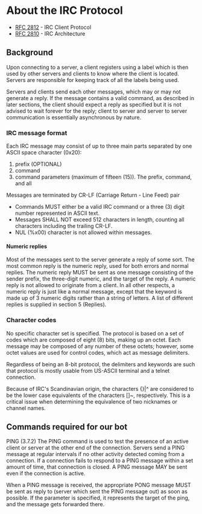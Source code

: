 # About the IRC Protocol 

* [RFC 2812](https://tools.ietf.org/html/rfc2812) - IRC Client Protocol
* [RFC 2810](https://tools.ietf.org/html/rfc2810) - IRC Architecture

## Background
 Upon connecting to a server, a client registers using a label which
   is then used by other servers and clients to know where the client is
   located.  Servers are responsible for keeping track of all the labels
   being used.

   Servers and clients send each other messages, which may or may not
   generate a reply.  If the message contains a valid command, as
   described in later sections, the client should expect a reply as
   specified but it is not advised to wait forever for the reply; client
   to server and server to server communication is essentially
   asynchronous by nature.

### IRC message format
   Each IRC message may consist of up to three main parts separated by one
   ASCII space character (0x20): 
   1. prefix (OPTIONAL)
   2. command
   3. command parameters (maximum of fifteen (15)).  The prefix, command, and all 
   
   Messages are terminated by CR-LF (Carriage Return - Line Feed) pair

   * Commands MUST either be a valid IRC command or a three (3) digit
   number represented in ASCII text.
   * Messages SHALL NOT exceed 512 characters in length, counting all characters including the trailing CR-LF.
   * NUL (%x00) character is not allowed within messages.
   
#### Numeric replies

   Most of the messages sent to the server generate a reply of some
   sort.  The most common reply is the numeric reply, used for both
   errors and normal replies.  The numeric reply MUST be sent as one
   message consisting of the sender prefix, the three-digit numeric, and
   the target of the reply.  A numeric reply is not allowed to originate
   from a client. In all other respects, a numeric reply is just like a
   normal message, except that the keyword is made up of 3 numeric
   digits rather than a string of letters.  A list of different replies
   is supplied in section 5 (Replies).
   
### Character codes
No specific character set is specified. The protocol is based on a
   set of codes which are composed of eight (8) bits, making up an
   octet.  Each message may be composed of any number of these octets;
   however, some octet values are used for control codes, which act as
   message delimiters.

   Regardless of being an 8-bit protocol, the delimiters and keywords
   are such that protocol is mostly usable from US-ASCII terminal and a
   telnet connection.

   Because of IRC's Scandinavian origin, the characters {}|^ are
   considered to be the lower case equivalents of the characters []\~,
   respectively. This is a critical issue when determining the
   equivalence of two nicknames or channel names.

## Commands required for our bot

PING (3.7.2)
   The PING command is used to test the presence of an active client or
   server at the other end of the connection.  Servers send a PING
   message at regular intervals if no other activity detected coming
   from a connection.  If a connection fails to respond to a PING
   message within a set amount of time, that connection is closed.  A
   PING message MAY be sent even if the connection is active.

   When a PING message is received, the appropriate PONG message MUST be
   sent as reply to <server1> (server which sent the PING message out)
   as soon as possible.  If the <server2> parameter is specified, it
   represents the target of the ping, and the message gets forwarded
   there.